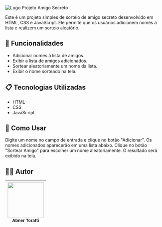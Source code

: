 ![Logo Projeto Amigo Secreto](https://github.com/user-attachments/assets/0f863b29-202f-42de-9e16-d612f7eeb122)

Este é um projeto simples de sorteio de amigo secreto desenvolvido em HTML, CSS e JavaScript. Ele permite que os usuários adicionem nomes à lista e realizem um sorteio aleatório.

## 🚀 Funcionalidades
- Adicionar nomes à lista de amigos.
- Exibir a lista de amigos adicionados.
- Sortear aleatoriamente um nome da lista.
- Exibir o nome sorteado na tela.

## 📋 Tecnologias Utilizadas
- HTML
- CSS
- JavaScript

## 📜 Como Usar
Digite um nome no campo de entrada e clique no botão "Adicionar".
Os nomes adicionados aparecerão em uma lista abaixo.
Clique no botão "Sortear Amigo" para escolher um nome aleatoriamente.
O resultado será exibido na tela.

## ✍🏻 Autor

| <img src="https://github.com/user-attachments/assets/7b2fe245-d336-4aad-b3f7-e93edd95697a" width=115><br><sub>Abner Toratti</sub> |
| :---: |
